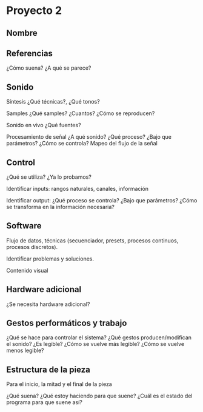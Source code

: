 # Proyecto 2

## Nombre

## Referencias 
¿Cómo suena? ¿A qué se parece?

## Sonido 
Síntesis ¿Qué técnicas?, ¿Qué tonos?

Samples ¿Qué samples? ¿Cuantos? ¿Cómo se reproducen?

Sonido en vivo ¿Qué fuentes? 

Procesamiento de señal ¿A qué sonido? ¿Qué proceso? ¿Bajo que parámetros? ¿Cómo se controla? Mapeo del flujo de la señal

## Control

¿Qué se utiliza? ¿Ya lo probamos?

Identificar inputs: rangos naturales, canales, información

Identificar output: ¿Qué proceso se controla? ¿Bajo que parámetros? ¿Cómo se transforma en la información necesaria?

## Software
Flujo de datos, técnicas (secuenciador, presets, procesos continuos, procesos discretos).

Identificar problemas y soluciones.

Contenido visual

## Hardware adicional
¿Se necesita hardware adicional?

## Gestos performáticos y trabajo
¿Qué se hace para controlar el sistema? ¿Qué  gestos producen/modifican el sonido? ¿Es legible? ¿Cómo se vuelve más legible? ¿Cómo se vuelve menos legible?


## Estructura de la pieza
Para el inicio, la mitad y el final de la pieza

¿Qué suena? ¿Qué estoy haciendo para que suene? ¿Cuál es el estado del programa para que suene así?
